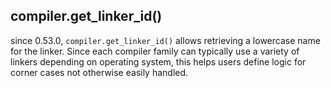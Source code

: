 ## compiler.get_linker_id()

since 0.53.0, `compiler.get_linker_id()` allows retrieving a lowercase name for the linker.
Since each compiler family can typically use a variety of linkers depending on operating system,
this helps users define logic for corner cases not otherwise easily handled.